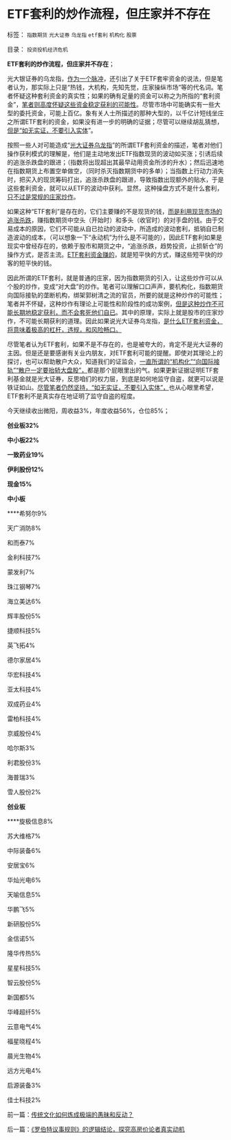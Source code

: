 # ETF套利的炒作流程，但庄家并不存在

标签： `指数期货` `光大证券` `乌龙指` `etf套利` `机构化` `股票` 

目录： `投资投机经济危机`

**ETF套利的炒作流程，但庄家并不存在**；

光大银证券的乌龙指，[作为一个脉冲](../../../2013/8/21/光大事件的脉冲图像和细节，被锁定的李天一案的预期司法腐败.md)，还引出了关于ETF套牢资金的说法，但是笔者认为，那实际上只是“热钱，大机构，先知先觉，庄家操纵市场”等的代名词。笔者怀疑这种套利资金的真实性；如果的确有足量的资金可以称之为所指的“套利资金”，[笔者则高度怀疑这些资金稳定获利的可能性](../../../2013/8/20/光大事件中幽灵，319国债期货，招行认沽，指数期货，和交易所.md)。尽管市场中可能确实有一些大型的委托资金，可能上百亿。象有关人士所描述的那种大型的，以千亿计短线坐庄之所谓ETF套利的资金，如果没有进一步的明确的证据；尽管可以继续胡乱猜想，[但是“如无实证，不要引入实体](../../../2013/7/8/庄家是人治的产物，股市是法治的产物.md)”。

按照一些人对可能造成“[光大证券乌龙指](../../../2013/8/19/光大事件，是照明股市黑暗深渊真相的一束闪电，一束脉冲.md)”的所谓ETF套利资金的描述，笔者对他们操作获利模式的理解是，他们是主动地发出ETF指数现货的波动如买涨；引诱后续的追涨杀跌盘的跟进；（指数将出现超出其最早动用资金所涉的升水）；然后迅速地在指数期货上布置空单做空，（同时杀灭指数期货中的多单）；当指数上行动力消失时，把买入的现货筹码打出，追涨杀跌盘的跟进，导致指数出现额外的贴水，于是这些套利资金，就可以从ETF的波动中获利。显然，这种操盘方式不是什么套利，[只不过是常规的庄家炒作](../../../2013/7/1/庄家不存在，“庄家现象”无损他人.md)。

如果这种“ETF套利”是存在的，它们主要赚的不是现货的钱，[而是利用现货市场的追涨杀跌](../../../2012/12/11/基金年末砸盘是基金经理自利的理性行为.md)，赚指数期货中空头（开始时）和多头（收官时）的对手盘的钱。由于交易成本的原因，它们不可能从自已拉动的波动中，所造成的波动套利，抵销自已制造波动的成本，（可以想象一下“永动机”为什么是不可能的），因此ETF套利如果是现实中曾经存在的，依赖于股市和期货之中，“追涨杀跌，趋势投资，止损斩仓”的操作方式，是否主流。[ETF套利资金赚的](../../../2013/7/25/机构市强烈的羊群效应和小盘股融券及杠杆化的后果.md)，就是短平快的方式，赚这些短平快的炒客的短平快的钱。

因此所谓的ETF套利，就是普通的庄家，因为指数期货的引入，让这些炒作可以从个股的炒作，变成“对大盘”的炒作。笔者可以理解口口声声，要机构化，指数期货向国际接轨的垄断机构，绑架郭树清之流的官员，所要的就是这种炒作的可能性；笔者并不怀疑，这种炒作有理论上可能性和阶段性的成功案例，[但是这种炒作不可能长期地稳定获利，而不会套死他们自已](../../../2013/7/4/神奇国度的股市的庄家的真相.md)。其中的原理，实际上就是股市的庄家炒作，不可能长期获利的道理。因此如果说光大证券乌龙指，[是什么ETF套利资金，将意味着极高的杠杆，违规，和风险畅口。](../../../2013/8/20/光大事件中幽灵，319国债期货，招行认沽，指数期货，和交易所.md)

尽管笔者认为ETF套利，如果不是不存在的，也是被夸大的，肯定不是光大证券的主因。但是还是要感谢有关业内朋友，对ETF套利可能的提醒。即使对其理论上的探讨，也可以帮助散户大众，知道我们的证监会，[一直所谓的“机构化”“向国际接轨”“散户一定要抬轿大盘股”，](../../../2013/6/20/只有行政垄断的机构化，指数期货才能清一色做空；.md)都是那个屁眼里出的气。如果更新证据证明ETF套利基金就是光大证券，反思咱们的权力层，到底是如何地监守自盗，就更可以说是铁证如山。[尽管笔者仍然坚持，“如无实证，不要引入实体”，](../../../2013/6/27/“庄家”是阴谋论的化身，计划经济的借口，阶级斗争的现象.md)也从心眼里希望，ETF套利不是真实存在地证明了监守自盗的程度。

今天继续收出微阳，周收益3%，年度收益56%，仓位85%；

**创业板32%**

**中小板22%**

**一致药业19%**

**伊利股份12%**

**现金15%**

**中小板**

****希努尔9%

天广消防8%

和而泰7%

金利科技7%

蒙发利7%

珠江钢琴7%

海立美达6%

辉丰股份5%

捷顺科技5%

英飞拓4%

德尔家居4%

华宏科技4%

亚太科技4%

双成药业4%

雷柏科技4%

京威股份4%

哈尔斯3%

利君股份3%

海普瑞3%

雪人股份2%

**创业板**

****旋极信息8%

苏大维格7%

中际装备6%

安居宝6%

华灿光电6%

天喻信息5%

华鹏飞5%

新研股份5%

金信诺5%

隆华传热5%

星星科技5%

智云股份5%

新国都5%

华峰超纤5%

云意电气4%

福星晓程4%

晨光生物4%

远方光电4%

启源装备3%

佳士科技2%

前一篇：[传统文化如何炼成极端的愚昧和反动？](../../../2013/8/23/传统文化如何炼成极端的愚昧和反动？.md)

后一篇：[《罗伯特议事规则》的逻辑结论，探究高房价论者真实动机](../../../2013/8/24/《罗伯特议事规则》的逻辑结论，探究高房价论者真实动机.md)